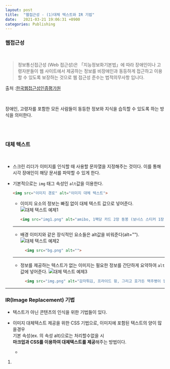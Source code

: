 ```yaml
---
layout: post
title:  "웹접근성 - (1)대체 텍스트와 IR 기법"
date:   2021-03-21 19:06:31 +0900
categories: Publishing
---
```

### 웹접근성

<br>

> 정보통신접근성 (Web 접근성)은 「지능정보화기본법」에 따라 장애인이나 고령자분들이 웹 사이트에서 제공하는 정보를 비장애인과 동등하게 접근하고 이용 할 수 있도록 보장하는 것으로 웹 접근성 준수는 법적의무사항 입니다.

출처 :[한국웹접근성인증평가원](http://www.wa.or.kr/m1/sub1.asp)

<br>

장애인, 고령자를 포함한 모든 사람들이 동등한 정보와 지식을 습득할 수 있도록 하는 방식을 의미한다.

<br>

<br>

### 대체 텍스트

<br>

- 스크린 리더가 이미지를 인식할 때 사용할 문자열을 지정해주는 것이다. 이를 통해 시각 장애인이 해당 문서를 파악할 수 있게 한다.

- 기본적으로는 `img` 태그 속성인 `alt`값을 이용한다.
  ```html
  <img src="이미지 경로" alt="이미지 대체 텍스트">
  ```
  - 이미지 요소의 정보는 빠짐 없이 대체 텍스트 값으로 넣어준다.
    ![대체 텍스트 예제1](https://blog.kakaocdn.net/dn/tnyXN/btq0AG9d8jT/NeLtccgD6CKSLufvQRP9ZK/img.png)
    ```html
    <img src="img1.png" alt="amibo, 1팩당 카드 2장 동봉 (보너스 스티커 1장 포함), 2021년 3월 26일 발매 희망소비자가격 3,500원">
    ```
  ---
  - 배경 이미지와 같은 장식적인 요소들은 alt값을 비워준다(alt="").
    ![대체 텍스트 예제2](https://blog.kakaocdn.net/dn/AVmoK/btq0zZBrEDz/BUO0PJz0axAy1ZHkokMnK0/img.png)
    ```html
      <img src="bg.png" alt="">
    ```
  ---
  - 정보를 제공하는 텍스트가 없는 이미지는 필요한 정보를 간단하게 요약하여 `alt`값에 넣어준다.
    ![대체 텍스트 예제3](https://blog.kakaocdn.net/dn/tvvfa/btq0A3pzA8v/GBtzmTczdv7YMk29ZmbJzk/img.png)

    ```html
      <img src="img.png" alt="감자튀김, 프라이드 윙, 그리고 호가든 맥주병이 놓여있는 사진">
    ```

---

### IR(Image Replacement) 기법
- 텍스트가 아닌 콘텐츠의 인식을 위한 기법들이 있다.
- 이미지 대체텍스트 제공을 위한 CSS 기법으로, 이미지에 포함된 텍스트의 양이 많을경우 <br>기본 속성(ex. <img>의 속성 alt)으로는 처리할수없을 시<br>
**마크업과 CSS를 이용하여 대체텍스트를 제공**해주는 방법이다.
  
  - 



1. 

